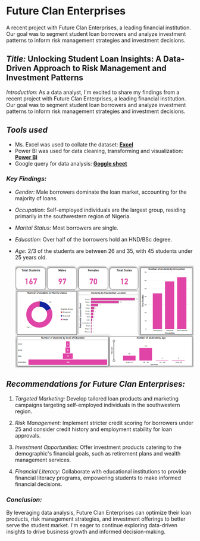 # Future Clan Enterprises
A recent project with Future Clan Enterprises, a leading financial institution. Our goal was to segment student loan borrowers and analyze investment patterns to inform risk management strategies and investment decisions.

## *Title:* Unlocking Student Loan Insights: A Data-Driven Approach to Risk Management and Investment Patterns

*Introduction:*
As a data analyst, I'm excited to share my findings from a recent project with Future Clan Enterprises, a leading financial institution. Our goal was to segment student loan borrowers and analyze investment patterns to inform risk management strategies and investment decisions.

## *Tools used* 
- Ms. Excel was used to collate the dataset: [**Excel**](https://www.microsoft.com/en-us/microsoft-365/excel)
- Power BI was used for data cleaning, transforming and visualization: [**Power BI**](https://www.microsoft.com/en-us/download/details.aspx?id=58494)
- Google query for data analysis: [**Goggle sheet**](https://docs.google.com/spreadsheets/d/11MoVlSxmFd1EUiEVzB6q9PzmzWZ7HouWUlskt1FLj8A/edit?gid=0#gid=0)



### *Key Findings:*

- *Gender:* Male borrowers dominate the loan market, accounting for the majority of loans.

- *Occupation:* Self-employed individuals are the largest group, residing primarily in the southwestern region of Nigeria.

- *Marital Status:* Most borrowers are single.

- *Education:* Over half of the borrowers hold an HND/BSc degree.

- *Age:* 2/3 of the students are between 26 and 35, with 45 students under 25 years old.

  ![](futureclanent1.png)

## *Recommendations for Future Clan Enterprises:*

1. *Targeted Marketing:* Develop tailored loan products and marketing campaigns targeting self-employed individuals in the southwestern region.

2. *Risk Management:* Implement stricter credit scoring for borrowers under 25 and consider credit history and employment stability for loan approvals.

3. *Investment Opportunities:* Offer investment products catering to the demographic's financial goals, such as retirement plans and wealth management services.

4. *Financial Literacy:* Collaborate with educational institutions to provide financial literacy programs, empowering students to make informed financial decisions.

### *Conclusion:*
By leveraging data analysis, Future Clan Enterprises can optimize their loan products, risk management strategies, and investment offerings to better serve the student market. I'm eager to continue exploring data-driven insights to drive business growth and informed decision-making.
